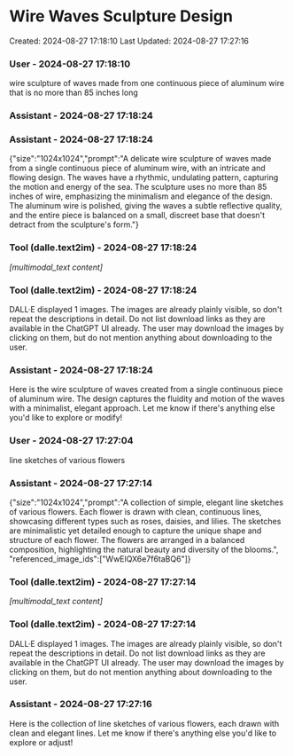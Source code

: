 # Wire Waves Sculpture Design

Created: 2024-08-27 17:18:10
Last Updated: 2024-08-27 17:27:16

### User - 2024-08-27 17:18:10

wire sculpture of waves made from one continuous piece of aluminum wire that is no more than 85 inches long 

### Assistant - 2024-08-27 17:18:24



### Assistant - 2024-08-27 17:18:24

{"size":"1024x1024","prompt":"A delicate wire sculpture of waves made from a single continuous piece of aluminum wire, with an intricate and flowing design. The waves have a rhythmic, undulating pattern, capturing the motion and energy of the sea. The sculpture uses no more than 85 inches of wire, emphasizing the minimalism and elegance of the design. The aluminum wire is polished, giving the waves a subtle reflective quality, and the entire piece is balanced on a small, discreet base that doesn't detract from the sculpture's form."}

### Tool (dalle.text2im) - 2024-08-27 17:18:24

*[multimodal_text content]*

### Tool (dalle.text2im) - 2024-08-27 17:18:24


DALL·E displayed 1 images. The images are already plainly visible, so don't repeat the descriptions in detail. Do not list download links as they are available in the ChatGPT UI already. The user may download the images by clicking on them, but do not mention anything about downloading to the user.

### Assistant - 2024-08-27 17:18:24

Here is the wire sculpture of waves created from a single continuous piece of aluminum wire. The design captures the fluidity and motion of the waves with a minimalist, elegant approach. Let me know if there's anything else you'd like to explore or modify!

### User - 2024-08-27 17:27:04

line sketches of various flowers

### Assistant - 2024-08-27 17:27:14

{"size":"1024x1024","prompt":"A collection of simple, elegant line sketches of various flowers. Each flower is drawn with clean, continuous lines, showcasing different types such as roses, daisies, and lilies. The sketches are minimalistic yet detailed enough to capture the unique shape and structure of each flower. The flowers are arranged in a balanced composition, highlighting the natural beauty and diversity of the blooms.", "referenced_image_ids":["WwElQX6e7f6taBQ6"]}

### Tool (dalle.text2im) - 2024-08-27 17:27:14

*[multimodal_text content]*

### Tool (dalle.text2im) - 2024-08-27 17:27:14


DALL·E displayed 1 images. The images are already plainly visible, so don't repeat the descriptions in detail. Do not list download links as they are available in the ChatGPT UI already. The user may download the images by clicking on them, but do not mention anything about downloading to the user.

### Assistant - 2024-08-27 17:27:16

Here is the collection of line sketches of various flowers, each drawn with clean and elegant lines. Let me know if there's anything else you'd like to explore or adjust!

